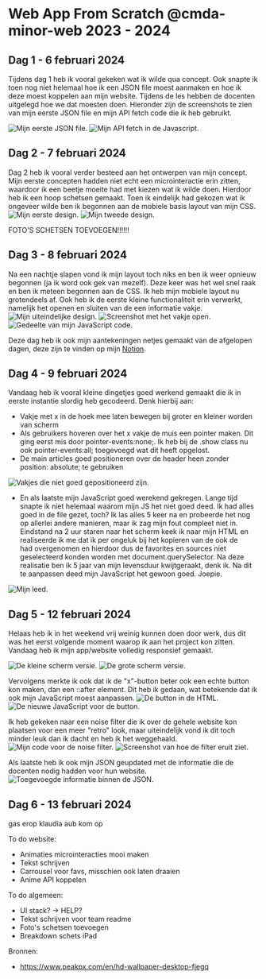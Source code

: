 # Web App From Scratch @cmda-minor-web 2023 - 2024
## Dag 1 - 6 februari 2024
Tijdens dag 1 heb ik vooral gekeken wat ik wilde qua concept. Ook snapte ik toen nog niet helemaal hoe ik een JSON file moest aanmaken en hoe ik deze moest koppelen aan mijn website. Tijdens de les hebben de docenten uitgelegd hoe we dat moesten doen. Hieronder zijn de screenshots te zien van mijn eerste JSON file en mijn API fetch code die ik heb gebruikt.

<img src="./readme-images/JSON-voorbeeld.png" alt="Mijn eerste JSON file.">
<img src="./readme-images/JSON-java.png" alt="Mijn API fetch in de Javascript.">

## Dag 2 - 7 februari 2024
Dag 2 heb ik vooral verder besteed aan het ontwerpen van mijn concept. Mijn eerste concepten hadden niet echt een microinteractie erin zitten, waardoor ik een beetje moeite had met kiezen wat ik wilde doen. Hierdoor heb ik een hoop schetsen gemaakt. Toen ik eindelijk had gekozen wat ik ongeveer wilde ben ik begonnen aan de mobiele basis layout van mijn CSS. 
<img src="./readme-images/design1.png" alt="Mijn eerste design.">
<img src="./readme-images/design2.png" alt="Mijn tweede design.">

FOTO'S SCHETSEN TOEVOEGEN!!!!!!


## Dag 3 - 8 februari 2024
Na een nachtje slapen vond ik mijn layout toch niks en ben ik weer opnieuw begonnen (ja ik word ook gek van mezelf). Deze keer was het wel snel raak en ben ik meteen begonnen aan de CSS. Ik heb mijn mobiele layout nu grotendeels af. Ook heb ik de eerste kleine functionaliteit erin verwerkt, namelijk het openen en sluiten van de een informatie vakje. 
<img src="./readme-images/design3.png" alt="Mijn uiteindelijke design.">
<img src="./readme-images/design3vak.png" alt="Screenshot met het vakje open.">
<img src="./readme-images/javawerkend.png" alt="Gedeelte van mijn JavaScript code.">

Deze dag heb ik ook mijn aantekeningen netjes gemaakt van de afgelopen dagen, deze zijn te vinden op mijn [Notion](https://obvious-seal-dd9.notion.site/Minor-Web-Development-6e526033f6244a08af249c72653b22b8?pvs=4).

## Dag 4 - 9 februari 2024
Vandaag heb ik vooral kleine dingetjes goed werkend gemaakt die ik in eerste instantie slordig heb gecodeerd. Denk hierbij aan:
- Vakje met x in de hoek mee laten bewegen bij groter en kleiner worden van scherm
- Als gebruikers hoveren over het x vakje de muis een pointer maken. Dit ging eerst mis door pointer-events:none;. Ik heb bij de .show class nu ook pointer-events:all; toegevoegd wat dit heeft opgelost.
- De main articles goed positioneren over de header heen zonder position: absolute; te gebruiken
<img src="./readme-images/probleempje1.png" alt="Vakjes die niet goed gepositioneerd zijn.">

- En als laatste mijn JavaScript goed werekend gekregen. Lange tijd snapte ik niet helemaal waarom mijn JS het niet goed deed. Ik had alles goed in de file gezet, toch? Ik las alles 5 keer na en probeerde het nog op allerlei andere manieren, maar ik zag mijn fout compleet niet in. Eindstand na 2 uur staren naar het scherm keek ik naar mijn HTML en realiseerde ik me dat ik per ongeluk bij het kopieren van de <articles> ook de <main> had overgenomen en hierdoor dus de favorites en sources niet geselecteerd konden worden met document.querySelector. Na deze realisatie ben ik 5 jaar van mijn levensduur kwijtgeraakt, denk ik. Na dit te aanpassen deed mijn JavaScript het gewoon goed. Joepie. 
<img src="./readme-images/theculprit.png" alt="Mijn leed.">

## Dag 5 - 12 februari 2024
Helaas heb ik in het weekend vrij weinig kunnen doen door werk, dus dit was het eerst volgende moment waarop ik aan het project kon zitten. Vandaag heb ik mijn app/website volledig responsief gemaakt. 

<img src="./readme-images/smallscreen.png" alt="De kleine scherm versie.">
<img src="./readme-images/bigscreen.png" alt="De grote scherm versie.">

Vervolgens merkte ik ook dat ik de "x"-button beter ook een echte button kon maken, dan een ::after element. Dit heb ik gedaan, wat betekende dat ik ook mijn JavaScript moest aanpassen.
<img src="./readme-images/htmlbutton.png" alt="De button in de HTML.">
<img src="./readme-images/javascriptbutton.png" alt="De nieuwe JavaScript voor de button.">

Ik heb gekeken naar een noise filter die ik over de gehele website kon plaatsen voor een meer "retro" look, maar uiteindelijk vond ik dit toch minder leuk dan ik dacht en heb ik het weggehaald. 
<img src="./readme-images/filtercode.png" alt="Mijn code voor de noise filter.">
<img src="./readme-images/filtereffect.png" alt="Screenshot van hoe de filter eruit ziet.">


Als laatste heb ik ook mijn JSON geupdated met de informatie die de docenten nodig hadden voor hun website. 
<img src="./readme-images/JSON-update1.png" alt="Toegevoegde informatie binnen de JSON.">

## Dag 6 - 13 februari 2024


gas erop klaudia aub kom op

To do website:
- Animaties microinteracties mooi maken
- Tekst schrijven
- Carrousel voor favs, misschien ook laten draaien
- Anime API koppelen

To do algemeen:
- UI stack? -> HELP?
- Tekst schrijven voor team readme
- Foto's schetsen toevoegen
- Breakdown schets iPad



Bronnen:
- https://www.peakpx.com/en/hd-wallpaper-desktop-fjegq